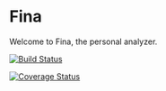 # Fina
Welcome to Fina, the personal analyzer.

[![Build Status](https://travis-ci.org/livysdad27/fina.svg?branch=master)](https://travis-ci.org/livysdad27/fina)

[![Coverage Status](https://coveralls.io/repos/github/livysdad27/fina/badge.svg)](https://coveralls.io/github/livysdad27/fina)
